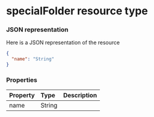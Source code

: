 # specialFolder resource type



### JSON representation

Here is a JSON representation of the resource

```json
{
  "name": "String"
}

```
### Properties
| Property	   | Type	|Description|
|:---------------|:--------|:----------|
|name|String||

<!-- uuid: d799ae4c-e527-43dd-b4ff-ab6dc5cf373b
2015-10-09 18:31:37 UTC -->